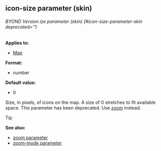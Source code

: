 ## icon-size parameter (skin) 
###### BYOND Version ize parameter (skin) {#icon-size-parameter-skin deprecated="1

<!-- -->
**Applies to:**
+   [Map](/ref/skin/control/map.md) 
<!-- -->
**Format:**
+   number
<!-- -->
**Default value:**
+   0


Size, in pixels, of icons on the map. A size of 0 stretches to
fit available space.
This parameter has been deprecated. Use
[zoom](/ref/skin/param/zoom.md) instead.

> [!TIP] 
> **See also:**
> +   [zoom parameter](/ref/skin/param/zoom.md) 
> +   [zoom-mode parameter](/ref/skin/param/zoom-mode.md) 
